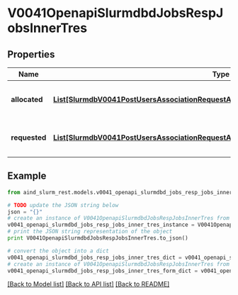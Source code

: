 # V0041OpenapiSlurmdbdJobsRespJobsInnerTres


## Properties

Name | Type | Description | Notes
------------ | ------------- | ------------- | -------------
**allocated** | [**List[SlurmdbV0041PostUsersAssociationRequestAssociationConditionAssociationGrptresInner]**](SlurmdbV0041PostUsersAssociationRequestAssociationConditionAssociationGrptresInner.md) | Trackable resources allocated to the job | [optional] 
**requested** | [**List[SlurmdbV0041PostUsersAssociationRequestAssociationConditionAssociationGrptresInner]**](SlurmdbV0041PostUsersAssociationRequestAssociationConditionAssociationGrptresInner.md) | Trackable resources requested by job | [optional] 

## Example

```python
from aind_slurm_rest.models.v0041_openapi_slurmdbd_jobs_resp_jobs_inner_tres import V0041OpenapiSlurmdbdJobsRespJobsInnerTres

# TODO update the JSON string below
json = "{}"
# create an instance of V0041OpenapiSlurmdbdJobsRespJobsInnerTres from a JSON string
v0041_openapi_slurmdbd_jobs_resp_jobs_inner_tres_instance = V0041OpenapiSlurmdbdJobsRespJobsInnerTres.from_json(json)
# print the JSON string representation of the object
print V0041OpenapiSlurmdbdJobsRespJobsInnerTres.to_json()

# convert the object into a dict
v0041_openapi_slurmdbd_jobs_resp_jobs_inner_tres_dict = v0041_openapi_slurmdbd_jobs_resp_jobs_inner_tres_instance.to_dict()
# create an instance of V0041OpenapiSlurmdbdJobsRespJobsInnerTres from a dict
v0041_openapi_slurmdbd_jobs_resp_jobs_inner_tres_form_dict = v0041_openapi_slurmdbd_jobs_resp_jobs_inner_tres.from_dict(v0041_openapi_slurmdbd_jobs_resp_jobs_inner_tres_dict)
```
[[Back to Model list]](../README.md#documentation-for-models) [[Back to API list]](../README.md#documentation-for-api-endpoints) [[Back to README]](../README.md)


